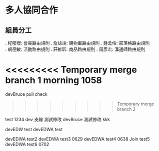 # 多人協同合作

## 組員分工

. 程郁傑: 會員路由規則
. 詹詠竣: 購物車路由規則
. 鍾孟伶: 部落格路由規則  
. 胡德敏: 活動路由規則
. 莊維昕: 商品路由規則
. 周彥宏: 溝通師路由規則

<<<<<<<<< Temporary merge branch 1
morning 1058
=========

devBruce pull check

> > > > > > > > > Temporary merge branch 2

test
1234
dev 支線 測試修改
devBruce 測試修改
kkk

devEDW test
devEDWA test

devEDWA test2
devEDWA test3 0629
devEDWA test4 0638
Join test5
devEDWA test6 0702